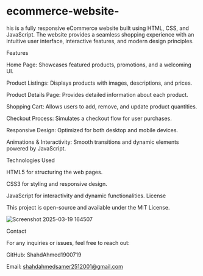 # ecommerce-website-
his is a fully responsive eCommerce website built using HTML, CSS, and JavaScript. The website provides a seamless shopping experience with an intuitive user interface, interactive features, and modern design principles.

Features

Home Page: Showcases featured products, promotions, and a welcoming UI.

Product Listings: Displays products with images, descriptions, and prices.

Product Details Page: Provides detailed information about each product.

Shopping Cart: Allows users to add, remove, and update product quantities.

Checkout Process: Simulates a checkout flow for user purchases.

Responsive Design: Optimized for both desktop and mobile devices.

Animations & Interactivity: Smooth transitions and dynamic elements powered by JavaScript.

Technologies Used

HTML5 for structuring the web pages.

CSS3 for styling and responsive design.

JavaScript for interactivity and dynamic functionalities.
License

This project is open-source and available under the MIT License.

![Screenshot 2025-03-19 164507](https://github.com/user-attachments/assets/020224e9-3a3e-411f-987e-84faa3577ff8)







Contact

For any inquiries or issues, feel free to reach out:

GitHub: ShahdAhmed1900719 

Email: shahdahmedsamer2512001@gmail.com

